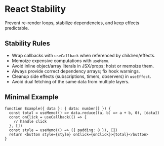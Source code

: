 # React Stability

Prevent re-render loops, stabilize dependencies, and keep effects predictable.

## Stability Rules
- Wrap callbacks with `useCallback` when referenced by children/effects.
- Memoize expensive computations with `useMemo`.
- Avoid inline object/array literals in JSX/props; hoist or memoize them.
- Always provide correct dependency arrays; fix hook warnings.
- Cleanup side effects (subscriptions, timers, observers) in `useEffect`.
- Avoid dual fetching of the same data from multiple layers.

## Minimal Example
```tsx
function Example({ data }: { data: number[] }) {
  const total = useMemo(() => data.reduce((a, b) => a + b, 0), [data])
  const onClick = useCallback(() => {
    // handle click
  }, [])
  const style = useMemo(() => ({ padding: 8 }), [])
  return <button style={style} onClick={onClick}>{total}</button>
}
```